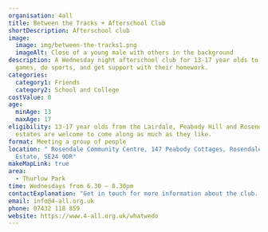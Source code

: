 ```yaml
---
organisation: 4all
title: Between the Tracks + Afterschool Club
shortDescription: Afterschool club
image:
  image: img/between-the-tracks1.png
  imageAlt: Close of a young male with others in the background
description: A Wednesday night afterschool club for 13-17 year olds to play
  games, do sports, and get support with their homework.
categories:
  category1: Friends
  category2: School and College
costValue: 0
age:
  minAge: 13
  maxAge: 17
eligibility: 13-17 year olds from the Lairdale, Peabody Hill and Rosendale Road
  estates are welcome to come along as much as they like.
format: Meeting a group of people
location: " Rosendale Community Centre, 147 Peabody Cottages, Rosendale Road
  Estate, SE24 9DR"
makeMapLink: true
area:
  - Thurlow Park
time: Wednesdays from 6.30 – 8.30pm
contactExplanation: "Get in touch for more information about the club. "
email: info@4-all.org.uk
phone: 07432 118 859
website: https://www.4-all.org.uk/whatwedo
---
```

